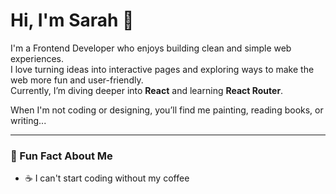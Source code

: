 # Hi, I'm Sarah 👋  

I'm a Frontend Developer who enjoys building clean and simple web experiences.  
I love turning ideas into interactive pages and exploring ways to make the web more fun and user-friendly.  
Currently, I’m diving deeper into **React** and learning **React Router**.  

When I'm not coding or designing, you’ll find me painting, reading books, or writing...

---
### 🌟 Fun Fact About Me
- ☕ I can't start coding without my coffee  
